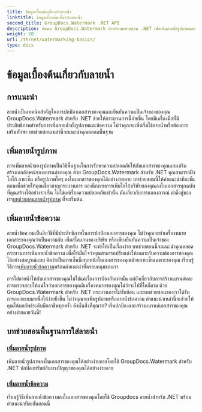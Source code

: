 ```yaml
---
title: ข้อมูลเบื้องต้นเกี่ยวกับลายน้ำ
linktitle: ข้อมูลเบื้องต้นเกี่ยวกับลายน้ำ
second_title: GroupDocs.Watermark .NET API
description: ค้นพบ GroupDocs.Watermark สำหรับบทช่วยสอน .NET เพื่อเพิ่มลายน้ำรูปภาพและข้อความได้อย่างง่ายดาย ปกป้องเอกสารของคุณด้วยคำแนะนำที่ปฏิบัติตามง่ายเหล่านี้
weight: 20
url: /th/net/watermarking-basics/
type: docs
---
```

# ข้อมูลเบื้องต้นเกี่ยวกับลายน้ำ

## การแนะนำ
ลายน้ำเป็นเทคนิคสำคัญในการปกป้องเอกสารของคุณและยืนยันความเป็นเจ้าของของคุณ GroupDocs.Watermark สำหรับ .NET ช่วยให้กระบวนการนี้ง่ายขึ้น โดยมีเครื่องมือที่มีประสิทธิภาพสำหรับการเพิ่มลายน้ำทั้งรูปภาพและข้อความ ไม่ว่าคุณจะเพิ่งเริ่มใช้ลายน้ำหรือต้องการเสริมทักษะ บทช่วยสอนเหล่านี้จะแนะนำคุณตลอดพื้นฐาน

## เพิ่มลายน้ำรูปภาพ

การเพิ่มลายน้ำของรูปภาพเป็นวิธีพื้นฐานในการรักษาความปลอดภัยให้กับเอกสารของคุณและเสริมสร้างเอกลักษณ์ของแบรนด์ของคุณ ด้วย GroupDocs.Watermark สำหรับ .NET คุณสามารถฝังโลโก้ ลายเซ็น หรือรูปภาพใดๆ ลงในเอกสารของคุณได้อย่างง่ายดาย บทช่วยสอนนี้ให้คำแนะนำทีละขั้นตอนเพื่อช่วยให้คุณเชี่ยวชาญกระบวนการ ลองนึกภาพการเพิ่มโลโก้บริษัทของคุณลงในเอกสารทุกฉบับที่คุณสร้างได้อย่างราบรื่น ไม่ใช่แค่เรื่องความปลอดภัยเท่านั้น มันเกี่ยวกับการแถลงการณ์ ดำดิ่งสู่ของเรา[บทช่วยสอนลายน้ำรูปภาพ](./add-image-watermark/) ที่จะเริ่มต้น.

## เพิ่มลายน้ำข้อความ

 ลายน้ำข้อความเป็นอีกวิธีที่มีประสิทธิภาพในการปกป้องเอกสารของคุณ ไม่ว่าคุณจะทำเครื่องหมายเอกสารของคุณว่าเป็นความลับ เพิ่มสโลแกนของบริษัท หรือเพียงยืนยันความเป็นเจ้าของ GroupDocs.Watermark สำหรับ .NET จะทำให้เป็นเรื่องง่าย บทช่วยสอนนี้จะแนะนำคุณตลอดกระบวนการเพิ่มลายน้ำข้อความ เพื่อให้มั่นใจว่าคุณสามารถปรับแต่งให้เหมาะกับความต้องการของคุณได้อย่างสมบูรณ์แบบ คิดว่าเป็นการเซ็นชื่อทุกหน้าในเอกสารของคุณด้วยลายเซ็นเฉพาะของคุณ เรียนรู้วิธีการ[เพิ่มลายน้ำข้อความ](./add-text-watermark/)พร้อมคำแนะนำที่ครอบคลุมของเรา

การใส่ลายน้ำให้กับเอกสารของคุณไม่ใช่แค่เรื่องการป้องกันเท่านั้น แต่ยังเกี่ยวกับการสร้างแบรนด์และการตรวจสอบให้แน่ใจว่าเอกสารของคุณมีเครื่องหมายของคุณไม่ว่าจะไปที่ใดก็ตาม ด้วย GroupDocs.Watermark สำหรับ .NET กระบวนการไม่ซับซ้อน และบทช่วยสอนของเราได้รับการออกแบบมาเพื่อให้ง่ายยิ่งขึ้น ไม่ว่าคุณจะเพิ่มรูปภาพหรือลายน้ำข้อความ คำแนะนำเหล่านี้จะช่วยให้คุณได้ผลลัพธ์ระดับมืออาชีพทุกครั้ง ดังนั้นสิ่งที่คุณรอ? เริ่มปกป้องและสร้างแบรนด์เอกสารของคุณอย่างง่ายดายวันนี้!

## บทช่วยสอนพื้นฐานการใส่ลายน้ำ
### [เพิ่มลายน้ำรูปภาพ](./add-image-watermark/)
เพิ่มลายน้ำรูปภาพลงในเอกสารของคุณได้อย่างง่ายดายโดยใช้ GroupDocs.Watermark สำหรับ .NET ปกป้องทรัพย์สินทางปัญญาของคุณได้อย่างง่ายดาย
### [เพิ่มลายน้ำข้อความ](./add-text-watermark/)
เรียนรู้วิธีเพิ่มลายน้ำข้อความลงในเอกสารของคุณโดยใช้ Groupdocs ลายน้ำสำหรับ .NET พร้อมคำแนะนำทีละขั้นตอนนี้